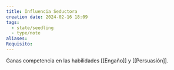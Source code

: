 ```yaml
---
title: Influencia Seductora
creation date: 2024-02-16 18:09
tags:
  - state/seedling
  - type/note
aliases: 
Requisito:
---
```

Ganas competencia en las habilidades [[Engaño]] y [[Persuasión]].

